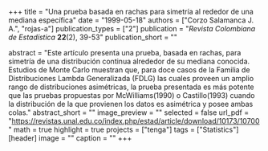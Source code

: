 +++
title = "Una prueba basada en rachas para simetría al rededor de una mediana específica"
date = "1999-05-18"
authors = ["Corzo Salamanca J. A.", "rojas-a"]
publication_types = ["2"]
publication = "*Revista Colombiana de Estadística* **22**(2), 39-53"
publication_short = ""

abstract = "Este artículo presenta una prueba, basada en rachas, para simetría de una distribución continua alrededor de su mediana conocida. Estudios de Monte Carlo muestran que, para doce casos de la Familia de Distribuciones Lambda Generalizada (FDLG) las cuales proveen un amplio rango de distribuciones asimétricas, la prueba presentada es más potente que las pruebas propuestas por McWilliams(1990) o Castillo(1993) cuando la distribución de la que provienen los datos es asimétrica y posee ambas colas."
abstract_short = ""
image_preview = ""
selected = false
url_pdf = "https://revistas.unal.edu.co/index.php/estad/article/download/10173/10700"
math = true
highlight = true
projects = ["tenga"]
tags = ["Statistics"]
[header]
image = ""
caption = ""
+++

